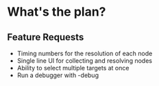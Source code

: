 # What's the plan?

## Feature Requests

- Timing numbers for the resolution of each node
- Single line UI for collecting and resolving nodes
- Ability to select multiple targets at once
- Run a debugger with -debug